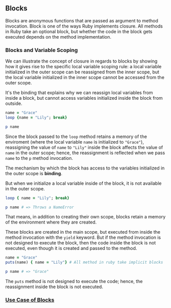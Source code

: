 ## Blocks

Blocks are anonymous functions that are passed as argument to method invocation. Block is one of the ways Ruby implements closure. All methods in Ruby take an optional block, but whether the code in the block gets executed depends on the method implementation.

### Blocks and Variable Scoping

We can illustrate the concept of closure in regards to blocks by showing how it gives rise to the specific local variable scoping rule: a local variable initialized in the outer scope can be reassigned from the inner scope, but the local variable initialized in the inner scope cannot be accessed from the outer scope.

It's the binding that explains why we can reassign local variables from inside a block, but cannot access variables initialized inside the block from outside.

```ruby
name = "Grace"
loop {name = "Lily"; break}

p name
```
Since the block passed to the `loop` method retains a memory of the enviroment (where the local variable `name` is initialized to `"Grace"`), reassigning the value of `name` to `"Lily"` inside the block affects the value of `name` in the outer scope; hence, the reassignment is reflected when we pass `name` to the `p` method invocation.

The mechanism by which the block has access to the variables initialized in the outer scope is __binding__.

But when we initialize a local variable inside of the block, it is not available in the outer scope.

```ruby
loop { name = "Lily"; break}

p name # => Throws a NameError
```

That means, in addition to creating their own scope, blocks retain a memory of the environment where they are created.

These blocks are created in the main scope, but executed from inside the method invocation with the `yield` keyword. But if the method invocation is not designed to execute the block, then the code inside the block is not executed, even though it is created and passed to the method.

```ruby
name = "Grace"
puts(name) { name = "Lily"} # All method in ruby take implicit blocks

p name # => "Grace"
```

The `puts` method is not designed to execute the code; hence, the reassignment inside the block is not executed.

### [Use Case of Blocks](usage_of_blocks.md)